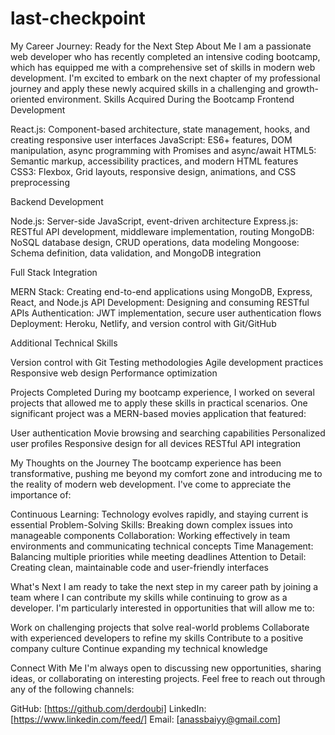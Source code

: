 # last-checkpoint

My Career Journey: Ready for the Next Step
About Me
I am a passionate web developer who has recently completed an intensive coding bootcamp, which has equipped me with a comprehensive set of skills in modern web development. I'm excited to embark on the next chapter of my professional journey and apply these newly acquired skills in a challenging and growth-oriented environment.
Skills Acquired During the Bootcamp
Frontend Development

React.js: Component-based architecture, state management, hooks, and creating responsive user interfaces
JavaScript: ES6+ features, DOM manipulation, async programming with Promises and async/await
HTML5: Semantic markup, accessibility practices, and modern HTML features
CSS3: Flexbox, Grid layouts, responsive design, animations, and CSS preprocessing

Backend Development

Node.js: Server-side JavaScript, event-driven architecture
Express.js: RESTful API development, middleware implementation, routing
MongoDB: NoSQL database design, CRUD operations, data modeling
Mongoose: Schema definition, data validation, and MongoDB integration

Full Stack Integration

MERN Stack: Creating end-to-end applications using MongoDB, Express, React, and Node.js
API Development: Designing and consuming RESTful APIs
Authentication: JWT implementation, secure user authentication flows
Deployment: Heroku, Netlify, and version control with Git/GitHub

Additional Technical Skills

Version control with Git
Testing methodologies
Agile development practices
Responsive web design
Performance optimization

Projects Completed
During my bootcamp experience, I worked on several projects that allowed me to apply these skills in practical scenarios. One significant project was a MERN-based movies application that featured:

User authentication
Movie browsing and searching capabilities
Personalized user profiles
Responsive design for all devices
RESTful API integration

My Thoughts on the Journey
The bootcamp experience has been transformative, pushing me beyond my comfort zone and introducing me to the reality of modern web development. I've come to appreciate the importance of:

Continuous Learning: Technology evolves rapidly, and staying current is essential
Problem-Solving Skills: Breaking down complex issues into manageable components
Collaboration: Working effectively in team environments and communicating technical concepts
Time Management: Balancing multiple priorities while meeting deadlines
Attention to Detail: Creating clean, maintainable code and user-friendly interfaces

What's Next
I am ready to take the next step in my career path by joining a team where I can contribute my skills while continuing to grow as a developer. I'm particularly interested in opportunities that will allow me to:

Work on challenging projects that solve real-world problems
Collaborate with experienced developers to refine my skills
Contribute to a positive company culture
Continue expanding my technical knowledge

Connect With Me
I'm always open to discussing new opportunities, sharing ideas, or collaborating on interesting projects. Feel free to reach out through any of the following channels:

GitHub: [https://github.com/derdoubi]
LinkedIn: [https://www.linkedin.com/feed/]
Email: [anassbaiyy@gmail.com]

